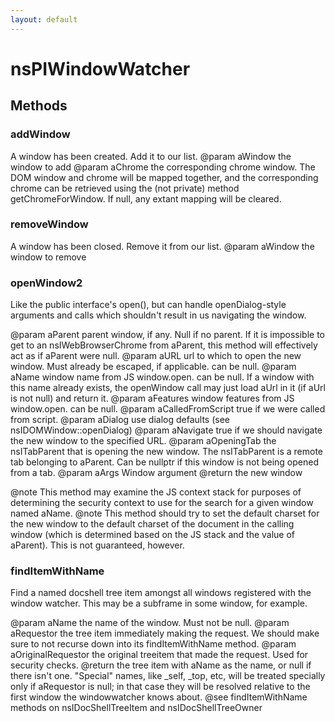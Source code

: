 ```yaml
---
layout: default
---
```


# nsPIWindowWatcher #

## Methods ##

### addWindow ###
 A window has been created. Add it to our list.
@param aWindow the window to add
@param aChrome the corresponding chrome window. The DOM window
and chrome will be mapped together, and the corresponding
chrome can be retrieved using the (not private)
method getChromeForWindow. If null, any extant mapping
will be cleared.


### removeWindow ###
 A window has been closed. Remove it from our list.
@param aWindow the window to remove


### openWindow2 ###
 Like the public interface's open(), but can handle openDialog-style
arguments and calls which shouldn't result in us navigating the window.

@param aParent parent window, if any. Null if no parent.  If it is
impossible to get to an nsIWebBrowserChrome from aParent, this
method will effectively act as if aParent were null.
@param aURL url to which to open the new window. Must already be
escaped, if applicable. can be null.
@param aName window name from JS window.open. can be null.  If a window
with this name already exists, the openWindow call may just load
aUrl in it (if aUrl is not null) and return it.
@param aFeatures window features from JS window.open. can be null.
@param aCalledFromScript true if we were called from script.
@param aDialog use dialog defaults (see nsIDOMWindow::openDialog)
@param aNavigate true if we should navigate the new window to the
specified URL.
@param aOpeningTab the nsITabParent that is opening the new window. The
nsITabParent is a remote tab belonging to aParent. Can
be nullptr if this window is not being opened from a tab.
@param aArgs Window argument
@return the new window

@note This method may examine the JS context stack for purposes of
determining the security context to use for the search for a given
window named aName.
@note This method should try to set the default charset for the new
window to the default charset of the document in the calling window
(which is determined based on the JS stack and the value of
aParent).  This is not guaranteed, however.


### findItemWithName ###

Find a named docshell tree item amongst all windows registered
with the window watcher.  This may be a subframe in some window,
for example.

@param aName the name of the window.  Must not be null.
@param aRequestor the tree item immediately making the request.
       We should make sure to not recurse down into its findItemWithName
       method.
@param aOriginalRequestor the original treeitem that made the request.
       Used for security checks.
@return the tree item with aName as the name, or null if there
        isn't one.  "Special" names, like _self, _top, etc, will be
        treated specially only if aRequestor is null; in that case they
        will be resolved relative to the first window the windowwatcher
        knows about.
@see findItemWithName methods on nsIDocShellTreeItem and
     nsIDocShellTreeOwner


